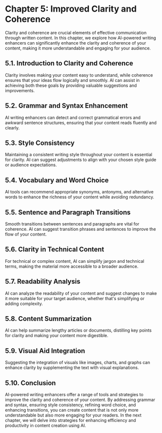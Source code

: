 Chapter 5: Improved Clarity and Coherence
=========================================

Clarity and coherence are crucial elements of effective communication through written content. In this chapter, we explore how AI-powered writing enhancers can significantly enhance the clarity and coherence of your content, making it more understandable and engaging for your audience.

5.1. Introduction to Clarity and Coherence
------------------------------------------

Clarity involves making your content easy to understand, while coherence ensures that your ideas flow logically and smoothly. AI can assist in achieving both these goals by providing valuable suggestions and improvements.

5.2. Grammar and Syntax Enhancement
-----------------------------------

AI writing enhancers can detect and correct grammatical errors and awkward sentence structures, ensuring that your content reads fluently and clearly.

5.3. Style Consistency
----------------------

Maintaining a consistent writing style throughout your content is essential for clarity. AI can suggest adjustments to align with your chosen style guide or audience expectations.

5.4. Vocabulary and Word Choice
-------------------------------

AI tools can recommend appropriate synonyms, antonyms, and alternative words to enhance the richness of your content while avoiding redundancy.

5.5. Sentence and Paragraph Transitions
---------------------------------------

Smooth transitions between sentences and paragraphs are vital for coherence. AI can suggest transition phrases and sentences to improve the flow of your content.

5.6. Clarity in Technical Content
---------------------------------

For technical or complex content, AI can simplify jargon and technical terms, making the material more accessible to a broader audience.

5.7. Readability Analysis
-------------------------

AI can analyze the readability of your content and suggest changes to make it more suitable for your target audience, whether that's simplifying or adding complexity.

5.8. Content Summarization
--------------------------

AI can help summarize lengthy articles or documents, distilling key points for clarity and making your content more digestible.

5.9. Visual Aid Integration
---------------------------

Suggesting the integration of visuals like images, charts, and graphs can enhance clarity by supplementing the text with visual explanations.

5.10. Conclusion
----------------

AI-powered writing enhancers offer a range of tools and strategies to improve the clarity and coherence of your content. By addressing grammar and syntax, ensuring style consistency, refining word choice, and enhancing transitions, you can create content that is not only more understandable but also more engaging for your readers. In the next chapter, we will delve into strategies for enhancing efficiency and productivity in content creation using AI.
